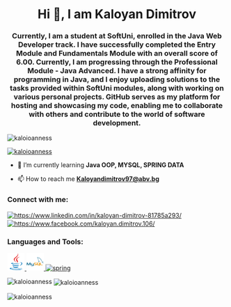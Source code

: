 <h1 align="center">Hi 👋, I am Kaloyan Dimitrov</h1>
<h3 align="center">Currently, I am a student at SoftUni, enrolled in the Java Web Developer track. I have successfully completed the Entry Module and Fundamentals Module with an overall score of 6.00. Currently, I am progressing through the Professional Module - Java Advanced. I have a strong affinity for programming in Java, and I enjoy uploading solutions to the tasks provided within SoftUni modules, along with working on various personal projects. GitHub serves as my platform for hosting and showcasing my code, enabling me to collaborate with others and contribute to the world of software development.</h3>

<p align="left"> <img src="https://komarev.com/ghpvc/?username=kaloioanness&label=Profile%20views&color=0e75b6&style=flat" alt="kaloioanness" /> </p>

<p align="left"> <a href="https://github.com/ryo-ma/github-profile-trophy"><img src="https://github-profile-trophy.vercel.app/?username=kaloioanness" alt="kaloioanness" /></a> </p>

- 🌱 I’m currently learning **Java OOP, MYSQL, SPRING DATA**

- 📫 How to reach me **Kaloyandimitrov97@abv.bg**

<h3 align="left">Connect with me:</h3>
<p align="left">
<a href="https://linkedin.com/in/https://www.linkedin.com/in/kaloyan-dimitrov-81785a293/" target="blank"><img align="center" src="https://raw.githubusercontent.com/rahuldkjain/github-profile-readme-generator/master/src/images/icons/Social/linked-in-alt.svg" alt="https://www.linkedin.com/in/kaloyan-dimitrov-81785a293/" height="30" width="40" /></a>
<a href="https://fb.com/https://www.facebook.com/kaloyan.dimitrov.106/" target="blank"><img align="center" src="https://raw.githubusercontent.com/rahuldkjain/github-profile-readme-generator/master/src/images/icons/Social/facebook.svg" alt="https://www.facebook.com/kaloyan.dimitrov.106/" height="30" width="40" /></a>
</p>

<h3 align="left">Languages and Tools:</h3>
<p align="left"> <a href="https://www.java.com" target="_blank" rel="noreferrer"> <img src="https://raw.githubusercontent.com/devicons/devicon/master/icons/java/java-original.svg" alt="java" width="40" height="40"/> </a> <a href="https://www.mysql.com/" target="_blank" rel="noreferrer"> <img src="https://raw.githubusercontent.com/devicons/devicon/master/icons/mysql/mysql-original-wordmark.svg" alt="mysql" width="40" height="40"/> </a> <a href="https://spring.io/" target="_blank" rel="noreferrer"> <img src="https://www.vectorlogo.zone/logos/springio/springio-icon.svg" alt="spring" width="40" height="40"/> </a> </p>

<p><img align="left" src="https://github-readme-stats.vercel.app/api/top-langs?username=kaloioanness&show_icons=true&locale=en&layout=compact" alt="kaloioanness" /></p>

<p>&nbsp;<img align="center" src="https://github-readme-stats.vercel.app/api?username=kaloioanness&show_icons=true&locale=en" alt="kaloioanness" /></p>

<p><img align="center" src="https://github-readme-streak-stats.herokuapp.com/?user=kaloioanness&" alt="kaloioanness" /></p>

